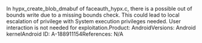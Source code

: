 In hypx_create_blob_dmabuf of faceauth_hypx.c, there is a possible out of bounds write due to a missing bounds check. This could lead to local escalation of privilege with System execution privileges needed. User interaction is not needed for exploitation.Product: AndroidVersions: Android kernelAndroid ID: A-188911154References: N/A